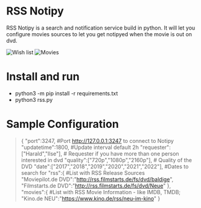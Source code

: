 # RSS Notipy

RSS Notipy is a search and notification service build in python.
It will let you configure movies sources to let you get notipyed when the movie is out on dvd.

![Wish list](https://ibb.co/VWsWRDg)
![Movies](https://ibb.co/vzhBXPM)

# Install and run

* python3 -m pip install -r requirements.txt
* python3 rss.py


# Sample Configuration

>{
>    "port":3247, #Port http://127.0.0.1:3247 to connect to Notipy 
>    "updatetime":1800, #Update interval default 2h 
>    "requester":["Harald","Ilse"], # Requester if you have more than one person interested in dvd 
>    "quality":["720p","1080p","2160p"], # Quality of the DVD 
>    "date":["2017","2018","2019","2020","2021","2022"], #Dates to search for 
>    "rss":{ #List with RSS Release Sources  
>        "Moviepilot.de DVD":"http://rss.filmstarts.de/fs/dvd/baldige", 
>        "Filmstarts.de DVD":"http://rss.filmstarts.de/fs/dvd/Neue" 
>    }, 
>    "movies":{ #List with RSS Movie Information - like IMDB, TMDB; 
>        "Kino.de NEU":"https://www.kino.de/rss/neu-im-kino" 
>} 
 


